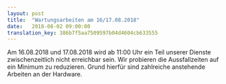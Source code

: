 ```yaml
---
layout: post
title:  "Wartungsarbeiten am 16/17.08.2018"
date:   2018-08-02 09:00:00
translation_key: 386b7f5aa7509597b04d4604cb633555
---
```

Am 16.08.2018 und 17.08.2018 wird ab 11:00 Uhr ein Teil unserer Dienste 
zwischenzeitlich nicht erreichbar sein. Wir probieren die Aussfallzeiten auf
ein Minimum zu reduzieren. Grund hierfür sind zahlreiche anstehende
Arbeiten an der Hardware.




